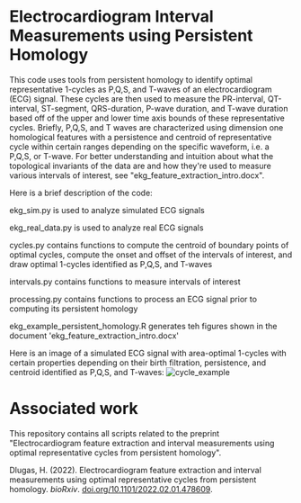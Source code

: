 # Electrocardiogram Interval Measurements using Persistent Homology
This code uses tools from persistent homology to identify optimal representative 1-cycles as P,Q,S, and T-waves of an electrocardiogram (ECG) signal. These cycles are then used to measure the PR-interval, QT-interval, ST-segment, QRS-duration, P-wave duration, and T-wave duration based off of the upper and lower time axis bounds of these representative cycles. Briefly, P,Q,S, and T waves are characterized using dimension one homological features with a persistence and centroid of representative cycle within certain ranges depending on the specific waveform, i.e. a P,Q,S, or T-wave. For better understanding and intuition about what the topological invariants of the data are and how they're used to measure various intervals of interest, see "ekg_feature_extraction_intro.docx".

Here is a brief description of the code:

ekg_sim.py is used to analyze simulated ECG signals

ekg_real_data.py is used to analyze real ECG signals

cycles.py contains functions to compute the centroid of boundary points of optimal cycles, compute the onset and offset of the intervals of interest, and draw optimal 1-cycles identified as P,Q,S, and T-waves

intervals.py contains functions to measure intervals of interest

processing.py contains functions to process an ECG signal prior to computing its persistent homology

ekg_example_persistent_homology.R generates teh figures shown in the document 'ekg_feature_extraction_intro.docx'


Here is an image of a simulated ECG signal with area-optimal 1-cycles with certain properties depending on their birth filtration, persistence, and centroid identified as P,Q,S, and T-waves:
![cycle_example](https://user-images.githubusercontent.com/73852653/147366648-d563e3a3-68db-4663-a7d3-add220ce05e1.png)

# Associated work
This repository contains all scripts related to the preprint "Electrocardiogram feature extraction and interval measurements using optimal representative cycles from persistent homology".

Dlugas, H. (2022). Electrocardiogram feature extraction and interval measurements using optimal
representative cycles from persistent homology. *bioRxiv*. [doi.org/10.1101/2022.02.01.478609](https://doi.org/10.1101/2022.02.01.478609).
